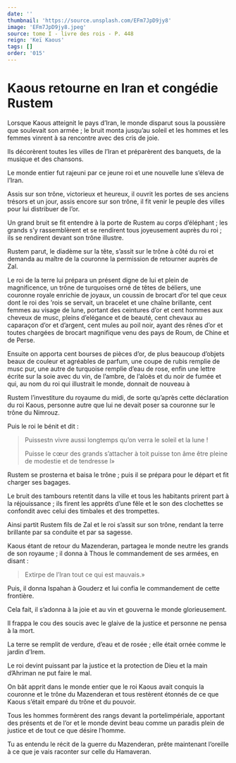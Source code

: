 ```yaml
---
date: ''
thumbnail: 'https://source.unsplash.com/EFm7JpD9jy8'
image: 'EFm7JpD9jy8.jpeg'
source: tome I - livre des rois - P. 448
reign: 'Keï Kaous'
tags: []
order: '015'
---
```


# Kaous retourne en Iran et congédie Rustem

Lorsque Kaous atteignit le pays d’Iran, le monde disparut sous la poussière que soulevait son armée ; le bruit monta jusqu’au soleil et les hommes et les femmes vinrent à sa rencontre avec des cris de joie.

Ils décorèrent toutes les villes de l’Iran et préparèrent des banquets, de la musique et des chansons.

Le monde entier fut rajeuni par ce jeune roi et une nouvelle lune s’éleva de l’Iran.

Assis sur son trône, victorieux et heureux, il ouvrit les portes de ses anciens trésors et un jour, assis encore sur son trône, il fit venir le peuple des villes pour lui distribuer de l’or.

Un grand bruit se fit entendre à la porte de Rustem au corps d’éléphant ; les grands s’y rassemblèrent et se rendirent tous joyeusement auprès du roi ; ils se rendirent devant son trône illustre.

Rustem parut, le diadème sur la tête, s’assit sur le trône à côté du roi et demanda au maître de la couronne la permission de retourner auprès de Zal.

Le roi de la terre lui prépara un présent digne de lui et plein de magnificence, un trône de turquoises orné de têtes de béliers, une couronne royale enrichie de joyaux, un coussin de brocart d’or tel que ceux dont le roi des ’rois se servait, un bracelet et une chaîne brillante, cent femmes au visage de lune, portant des ceintures d’or et cent hommes aux cheveux de musc, pleins d’elégance et de beauté, cent chevaux au caparaçon d’or et d’argent, cent mules au poil noir, ayant des rênes d’or et toutes chargées de brocart magnifique venu des pays de Roum, de Chine et de Perse.

Ensuite on apporta cent bourses de pièces d’or, de plus beaucoup d’objets beaux de couleur et agréables de parfum, une coupe de rubis remplie de musc pur, une autre de turquoise remplie d’eau de rose, enfin une lettre écrite sur la soie avec du vin, de l’ambre, de l’aloès et du noir de fumée et qui, au nom du roi qui illustrait le monde, donnait de nouveau à

Rustem l’investiture du royaume du midi, de sorte qu’après cette déclaration du roi Kaous, personne autre que lui ne devait poser sa couronne sur le trône du Nimrouz.

Puis le roi le bénit et dit :

> Puissestn vivre aussi longtemps qu’on verra le soleil et la lune !
>
> Puisse le cœur des grands s’attacher à toit puisse ton âme être pleine de modestie et de tendresse l»

Rustem se prosterna et baisa le trône ; puis il se prépara pour le départ et fit charger ses bagages.

Le bruit des tambours retentit dans la ville et tous les habitants prirent part à la réjouissance ; ils firent les apprêts d’une fêle et le son des clochettes se confondit avec celui des timbales et des trompettes.

Ainsi partit Rustem fils de Zal et le roi s’assit sur son trône, rendant la terre brillante par sa conduite et par sa sagesse.

Kaous étant de retour du Mazenderan, partagea le monde neutre les grands de son royaume ; il donna à Thous le commandement de ses armées, en disant :

> Extirpe de l’Iran tout ce qui est mauvais.»

Puis, il donna Ispahan à Gouderz et lui confia le commandement de cette frontière.

Cela fait, il s’adonna à la joie et au vin et gouverna le monde glorieusement.

Il frappa le cou des soucis avec le glaive de la justice et personne ne pensa à la mort.

La terre se remplit de verdure, d’eau et de rosée ; elle était ornée comme le jardin d’Irem.

Le roi devint puissant par la justice et la protection de Dieu et la main d’Ahriman ne put faire le mal.

On bât apprit dans le monde entier que le roi Kaous avait conquis la couronne et le trône du Mazenderan et tous restèrent étonnés de ce que Kaous s’était emparé du trône et du pouvoir.

Tous les hommes formèrent des rangs devant la portelimpériale, apportant des présents et de l’or et le monde devint beau comme un paradis plein de justice et de tout ce que désire l’homme.

Tu as entendu le récit de la guerre du Mazenderan, prête maintenant l’oreille à ce que je vais raconter sur celle du Hamaveran.
